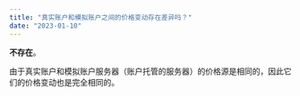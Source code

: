 ```yaml
---
title: "真实账户和模拟账户之间的价格变动存在差异吗？"
date: "2023-01-10"
---
```


**不存在**。

由于真实账户和模拟账户服务器（账户托管的服务器）的价格源是相同的，因此它们的价格变动也是完全相同的。
